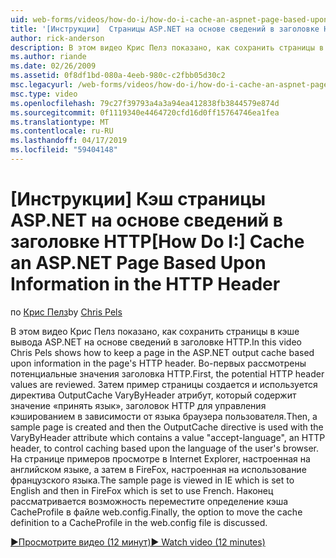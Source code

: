 ```yaml
---
uid: web-forms/videos/how-do-i/how-do-i-cache-an-aspnet-page-based-upon-information-in-the-http-header
title: '[Инструкции]  Страницы ASP.NET на основе сведений в заголовке HTTP кэша | Документация Майкрософт'
author: rick-anderson
description: В этом видео Крис Пелз показано, как сохранить страницы в кэше вывода ASP.NET на основе сведений в заголовке HTTP. Во-первых, потенциальные верхни HTTP...
ms.author: riande
ms.date: 02/26/2009
ms.assetid: 0f8df1bd-080a-4eeb-980c-c2fbb05d30c2
msc.legacyurl: /web-forms/videos/how-do-i/how-do-i-cache-an-aspnet-page-based-upon-information-in-the-http-header
msc.type: video
ms.openlocfilehash: 79c27f39793a4a3a94ea412838fb3844579e874d
ms.sourcegitcommit: 0f1119340e4464720cfd16d0ff15764746ea1fea
ms.translationtype: MT
ms.contentlocale: ru-RU
ms.lasthandoff: 04/17/2019
ms.locfileid: "59404148"
---
```

# <a name="how-do-i--cache-an-aspnet-page-based-upon-information-in-the-http-header"></a><span data-ttu-id="8b954-104">[Инструкции]  Кэш страницы ASP.NET на основе сведений в заголовке HTTP</span><span class="sxs-lookup"><span data-stu-id="8b954-104">[How Do I:]  Cache an ASP.NET Page Based Upon Information in the HTTP Header</span></span>

<span data-ttu-id="8b954-105">по [Крис Пелз](https://twitter.com/chrispels)</span><span class="sxs-lookup"><span data-stu-id="8b954-105">by [Chris Pels](https://twitter.com/chrispels)</span></span>

<span data-ttu-id="8b954-106">В этом видео Крис Пелз показано, как сохранить страницы в кэше вывода ASP.NET на основе сведений в заголовке HTTP.</span><span class="sxs-lookup"><span data-stu-id="8b954-106">In this video Chris Pels shows how to keep a page in the ASP.NET output cache based upon information in the page's HTTP header.</span></span> <span data-ttu-id="8b954-107">Во-первых рассмотрены потенциальные значения заголовка HTTP.</span><span class="sxs-lookup"><span data-stu-id="8b954-107">First, the potential HTTP header values are reviewed.</span></span> <span data-ttu-id="8b954-108">Затем пример страницы создается и используется директива OutputCache VaryByHeader атрибут, который содержит значение «принять язык», заголовок HTTP для управления кэшированием в зависимости от языка браузера пользователя.</span><span class="sxs-lookup"><span data-stu-id="8b954-108">Then, a sample page is created and then the OutputCache directive is used with the VaryByHeader attribute which contains a value "accept-language", an HTTP header, to control caching based upon the language of the user's browser.</span></span> <span data-ttu-id="8b954-109">На странице примеров просмотре в Internet Explorer, настроенная на английском языке, а затем в FireFox, настроенная на использование французского языка.</span><span class="sxs-lookup"><span data-stu-id="8b954-109">The sample page is viewed in IE which is set to English and then in FireFox which is set to use French.</span></span> <span data-ttu-id="8b954-110">Наконец рассматривается возможность переместите определение кэша CacheProfile в файле web.config.</span><span class="sxs-lookup"><span data-stu-id="8b954-110">Finally, the option to move the cache definition to a CacheProfile in the web.config file is discussed.</span></span>

[<span data-ttu-id="8b954-111">&#9654;Просмотрите видео (12 минут)</span><span class="sxs-lookup"><span data-stu-id="8b954-111">&#9654; Watch video (12 minutes)</span></span>](https://channel9.msdn.com/Blogs/ASP-NET-Site-Videos/how-do-i-cache-an-aspnet-page-based-upon-information-in-the-http-header)
